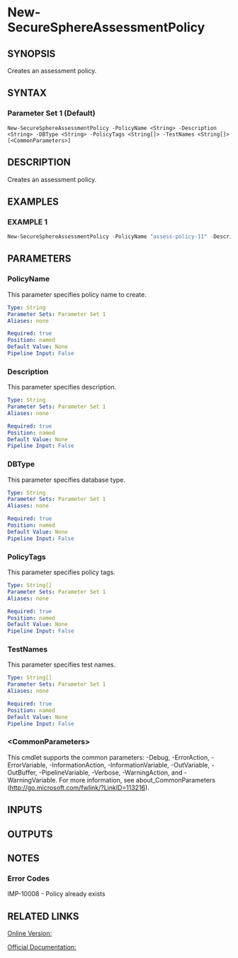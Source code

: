 ﻿# New-SecureSphereAssessmentPolicy

## SYNOPSIS
Creates an assessment policy.

## SYNTAX

### Parameter Set 1 (Default)
```
New-SecureSphereAssessmentPolicy -PolicyName <String> -Description <String> -DBType <String> -PolicyTags <String[]> -TestNames <String[]> [<CommonParameters>]
```

## DESCRIPTION
Creates an assessment policy.

## EXAMPLES

### EXAMPLE 1

```powershell
New-SecureSphereAssessmentPolicy -PolicyName "assess-policy-11" -Description "1234" -DBType "Oracle" -PolicyTags @("tag1", "tag2", "tag3") -TestNames @("User sessions must be terminated upon user logout (Using SQLNET.EXPIRE_TIME)", "Default Password is Set for User SPATIAL_CSW_ADMIN_USR", "CVE-2007-5505:Multiple unspecified vulnerabilities in Oracle Database-DB02", "custom-test9", "Replication Management buffer overflow: RECTIFY", "PUBLIC has Access to DBMS_STREAMS_RPC Package")
```

## PARAMETERS

### PolicyName
This parameter specifies policy name to create.

```yaml
Type: String
Parameter Sets: Parameter Set 1
Aliases: none

Required: true
Position: named
Default Value: None
Pipeline Input: False
```

### Description
This parameter specifies description.

```yaml
Type: String
Parameter Sets: Parameter Set 1
Aliases: none

Required: true
Position: named
Default Value: None
Pipeline Input: False
```

### DBType
This parameter specifies database type.

```yaml
Type: String
Parameter Sets: Parameter Set 1
Aliases: none

Required: true
Position: named
Default Value: None
Pipeline Input: False
```

### PolicyTags
This parameter specifies policy tags.

```yaml
Type: String[]
Parameter Sets: Parameter Set 1
Aliases: none

Required: true
Position: named
Default Value: None
Pipeline Input: False
```

### TestNames
This parameter specifies test names.

```yaml
Type: String[]
Parameter Sets: Parameter Set 1
Aliases: none

Required: true
Position: named
Default Value: None
Pipeline Input: False
```

### \<CommonParameters\>
This cmdlet supports the common parameters: -Debug, -ErrorAction, -ErrorVariable, -InformationAction, -InformationVariable, -OutVariable, -OutBuffer, -PipelineVariable, -Verbose, -WarningAction, and -WarningVariable. For more information, see about_CommonParameters (http://go.microsoft.com/fwlink/?LinkID=113216).

## INPUTS

## OUTPUTS

## NOTES

### Error Codes
IMP-10008 - Policy already exists

## RELATED LINKS

[Online Version:](https://github.com/akshinmustafayev/SecureSpherePS/tree/master/Documentation)

[Official Documentation:](https://docs.imperva.com/bundle/v13.6-api-reference-guide/page/61707.htm)



